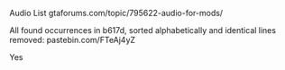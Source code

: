 Audio List
gtaforums.com/topic/795622-audio-for-mods/

All found occurrences in b617d, sorted alphabetically and identical lines removed: pastebin.com/FTeAj4yZ

Yes